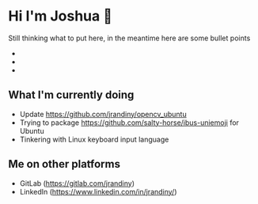 # Hi I'm Joshua 👋

Still thinking what to put here, in the meantime here are some bullet points

- 
-
-

## What I'm currently doing
- Update https://github.com/jrandiny/opencv_ubuntu
- Trying to package https://github.com/salty-horse/ibus-uniemoji for Ubuntu
- Tinkering with Linux keyboard input language

## Me on other platforms
- GitLab (https://gitlab.com/jrandiny)
- LinkedIn (https://www.linkedin.com/in/jrandiny/)
